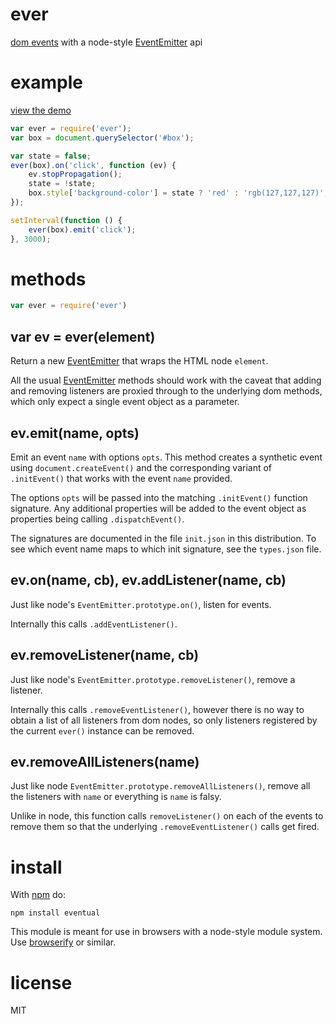 # ever

[dom events](http://www.w3.org/TR/DOM-Level-2-Events/events.html)
with a node-style
[EventEmitter](http://nodejs.org/docs/latest/api/events.html#events_class_events_eventemitter)
api

# example

[view the demo](http://substack.net/projects/ever-example/)

``` js
var ever = require('ever');
var box = document.querySelector('#box');

var state = false;
ever(box).on('click', function (ev) {
    ev.stopPropagation();
    state = !state;
    box.style['background-color'] = state ? 'red' : 'rgb(127,127,127)';
});

setInterval(function () {
    ever(box).emit('click');
}, 3000);
```

# methods

``` js
var ever = require('ever')
```

## var ev = ever(element)

Return a new
[EventEmitter](http://nodejs.org/docs/latest/api/events.html#events_class_events_eventemitter)
that wraps the HTML node `element`.

All the usual
[EventEmitter](http://nodejs.org/docs/latest/api/events.html#events_class_events_eventemitter)
methods should work with the caveat that adding and removing listeners are
proxied through to the underlying dom methods, which only expect a single event
object as a parameter.

## ev.emit(name, opts)

Emit an event `name` with options `opts`. This method creates a synthetic event
using `document.createEvent()` and the corresponding variant of `.initEvent()`
that works with the event `name` provided.

The options `opts` will be passed into the matching `.initEvent()` function
signature. Any additional properties will be added to the event object as
properties being calling `.dispatchEvent()`.

The signatures are documented in the file `init.json` in this distribution.
To see which event name maps to which init signature, see the `types.json` file.

## ev.on(name, cb), ev.addListener(name, cb)

Just like node's `EventEmitter.prototype.on()`, listen for events.

Internally this calls `.addEventListener()`.

## ev.removeListener(name, cb)

Just like node's `EventEmitter.prototype.removeListener()`, remove a listener.

Internally this calls `.removeEventListener()`, however there is no way to
obtain a list of all listeners from dom nodes, so only listeners registered by
the current `ever()` instance can be removed.

## ev.removeAllListeners(name)

Just like node `EventEmitter.prototype.removeAllListeners()`, remove all the
listeners with `name` or everything is `name` is falsy.

Unlike in node, this function calls `removeListener()` on each of the events to
remove them so that the underlying `.removeEventListener()` calls get fired.

# install

With [npm](http://npmjs.org) do:

```
npm install eventual
```

This module is meant for use in browsers with a node-style module system.
Use [browserify](http://github.com/substack/node-browserify) or similar.

# license

MIT

